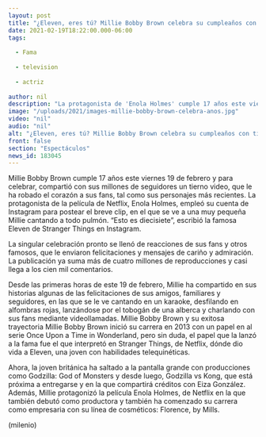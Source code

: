 ```yaml
---
layout: post
title: "¿Eleven, eres tú? Millie Bobby Brown celebra su cumpleaños con tierno video"
date: 2021-02-19T18:22:00.000-06:00
tags:
  
  - Fama
  
  - television
  
  - actriz
  
author: nil
description: "La protagonista de 'Enola Holmes' cumple 17 años este viernes y sus millones de fans no dejaron pasar la fecha. "
image: "/uploads/2021/images-millie-bobby-brown-celebra-anos.jpg"
video: "nil"
audio: "nil"
alt: "¿Eleven, eres tú? Millie Bobby Brown celebra su cumpleaños con tierno video"
front: false
section: "Espectáculos"
news_id: 183045
---
```


Millie Bobby Brown cumple 17 años este viernes 19 de febrero y para celebrar, compartió con sus millones de seguidores un tierno video, que le ha robado el corazón a sus fans, tal como sus personajes más recientes. La protagonista de la película de Netflix, Enola Holmes, empleó su cuenta de Instagram para postear el breve clip, en el que se ve a una muy pequeña Millie cantando a todo pulmón. “Esto es diecisiete”, escribió la famosa Eleven de Stranger Things en Instagram.

La singular celebración pronto se llenó de reacciones de sus fans y otros famosos, que le enviaron felicitaciones y mensajes de cariño y admiración. La publicación ya suma más de cuatro millones de reproducciones y casi llega a los cien mil comentarios. 

Desde las primeras horas de este 19 de febrero, Millie ha compartido en sus historias algunas de las felicitaciones de sus amigos, familiares y seguidores, en las que se le ve cantando en un karaoke, desfilando en alfombras rojas, lanzándose por el tobogán de una alberca y charlando con sus fans mediante videollamadas. Millie Bobby Brown y su exitosa trayectoria Millie Bobby Brown inició su carrera en 2013 con un papel en al serie Once Upon a Time in Wonderland, pero sin duda, el papel que la lanzó a la fama fue el que interpretó en Stranger Things, de Netflix, dónde dio vida a Eleven, una joven con habilidades telequinéticas. 

Ahora, la joven británica ha saltado a la pantalla grande con producciones como Godzilla: God of Monsters y desde luego, Godzilla vs Kong, que está próxima a entregarse y en la que compartirá créditos con Eiza González. Además, Millie protagonizó la película Enola Holmes, de Netflix en la que también debutó como productora y también ha comenzado su carrera como empresaria con su línea de cosméticos: Florence, by Mills. 

(milenio)